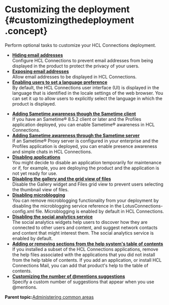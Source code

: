# Customizing the deployment {#customizingthedeployment .concept}

Perform optional tasks to customize your HCL Connections deployment.

-   **[Hiding email addresses](../admin/t_admin_common_hide_email_using_script.md)**  
Configure HCL Connections to prevent email addresses from being displayed in the product to protect the privacy of your users.
-   **[Exposing email addresses](../admin/t_admin_common_expose_email_using_script.md)**  
Allow email addresses to be displayed in HCL Connections.
-   **[Enabling users to set a language preference](../admin/t_admin_common_enable_lang_change.md)**  
By default, the HCL Connections user interface \(UI\) is displayed in the language that is identified in the locale settings of the web browser. You can set it up to allow users to explicitly select the language in which the product is displayed.
<!--   **[Changing application URLs](../admin/t_admin_common_change_context_root.md)**  
Change the context root of URLs that point to HCL Connections applications.-->
-   **[Adding Sametime awareness though the Sametime client](../admin/t_admin_common_add_st_awareness.md)**  
If you have an Sametime® 8.5.2 client or later and the Profiles application deployed, you can enable Sametime® awareness in HCL Connections.
-   **[Adding Sametime awareness through the Sametime server](../admin/t_admin_common_add_st_awareness_via_proxy.md)**  
If an Sametime® Proxy server is configured in your enterprise and the Profiles application is deployed, you can enable presence awareness and simple chats in HCL Connections.
-   **[Disabling applications](../admin/t_admin_common_turning_off.md)**  
You might decide to disable an application temporarily for maintenance or if, for example, you are deploying the product and the application is not yet ready for use.
-   **[Disabling the gallery and the grid view of files](../admin/t_admin_common_disable_gallery.md)**  
Disable the Gallery widget and Files grid view to prevent users selecting the thumbnail view of files.
-   **[Disabling microblogging](../admin/t_admin_common_disable_microblogging.md)**  
You can remove microblogging functionality from your deployment by disabling the microblogging service reference in the LotusConnections-config.xml file. Microblogging is enabled by default in HCL Connections.
-   **[Disabling the social analytics service](../admin/t_admin_common_disable_sand.md)**  
The social analytics widgets help users to discover how they are connected to other users and content, and suggest network contacts and content that might interest them. The social analytics service is enabled by default.
-   **[Adding or removing sections from the help system's table of contents](../admin/t_admin_common_remove_help_books.md)**  
If you installed a subset of the HCL Connections applications, remove the help files associated with the applications that you did not install from the help table of contents. If you add an application, or install HCL Connections Mail, you can add that product's help to the table of contents.
-   **[Customizing the number of @mentions suggestions](../admin/t_customize_number_@mentions_results.md)**  
Specify a custom number of suggestions that appear when you use @mentions.

**Parent topic:**[Administering common areas](../admin/c_admin_act_wsadmin.md)

